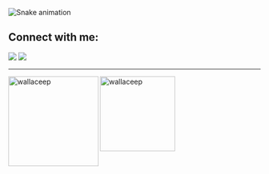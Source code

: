 ![Snake animation](https://raw.githubusercontent.com/{wallaceep}/{wallaceep}/output/github-contribution-grid-snake-dark.svg)

<div>
  <h2> Connect with me: </h2>
  
  [<img src="https://img.shields.io/badge/LinkedIn-0077B5?style=for-the-badge&logo=linkedin&logoColor=white" />](https://www.linkedin.com/in/wallace-pereira-9a5a3a234) [<img src="https://img.shields.io/badge/Gmail-D14836?style=for-the-badge&logo=gmail&logoColor=white" />](mailto:wallacepereira2812@gmail.com)
  
  <hr> </hr>
  <img align="left" height="180px" src="https://github-readme-stats.vercel.app/api?username=wallaceep&show_icons=true&theme=material-palenight" alt="wallaceep" /><img align="left" height="150px" src="https://github-readme-stats.vercel.app/api/top-langs?username=wallaceep&show_icons=true&theme=material-palenight&locale=en&layout=compact" alt="wallaceep" />
</div>
